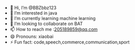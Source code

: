 - 👋 Hi, I’m @BBZbbz123
- 👀 I’m interested in java
- 🌱 I’m currently learning machine learning
- 💞️ I’m looking to collaborate on BAT
- 📫 How to reach me :205189859@qq.com
- 😄 Pronouns: xiaobai
- ⚡ Fun fact: code,speech,commerce,communication,sport

<!---
BBZbbz123/BBZbbz123 is a ✨ special ✨ repository because its `README.md` (this file) appears on your GitHub profile.
You can click the Preview link to take a look at your changes.
--->

